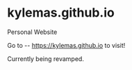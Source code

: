 # kylemas.github.io
Personal Website

Go to -- https://kylemas.github.io to visit!

Currently being revamped. 
